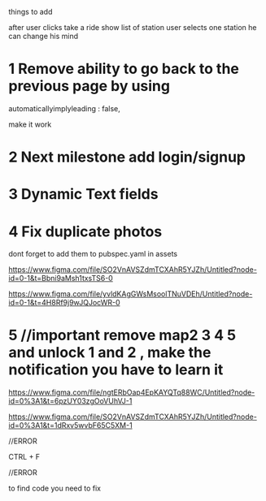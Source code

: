 

things to add 

after user clicks take a ride 
show list of station
user selects one station 
he can change his mind





# 1 Remove ability to go back  to the previous page by using 
automaticallyimplyleading : false,

make it work

# 2 Next milestone add login/signup


# 3 Dynamic Text fields


# 4 Fix duplicate photos

dont forget to add them to pubspec.yaml in assets

https://www.figma.com/file/SO2VnAVSZdmTCXAhR5YJZh/Untitled?node-id=0-1&t=Bbni9aMsh1txsTS6-0


https://www.figma.com/file/yvldKAgGWsMsoolTNuVDEh/Untitled?node-id=0-1&t=4H8Rf9j9wJQJocWR-0


 # 5 //important remove map2 3 4 5 and unlock 1 and 2 , make the notification you have to learn it
https://www.figma.com/file/ngtERbOap4EpKAYQTq88WC/Untitled?node-id=0%3A1&t=6pzUY03zgOoVUhVJ-1


https://www.figma.com/file/SO2VnAVSZdmTCXAhR5YJZh/Untitled?node-id=0%3A1&t=1dRxv5wvbF65C5XM-1




//ERROR 

CTRL + F 

//ERROR 

to find code you need to fix